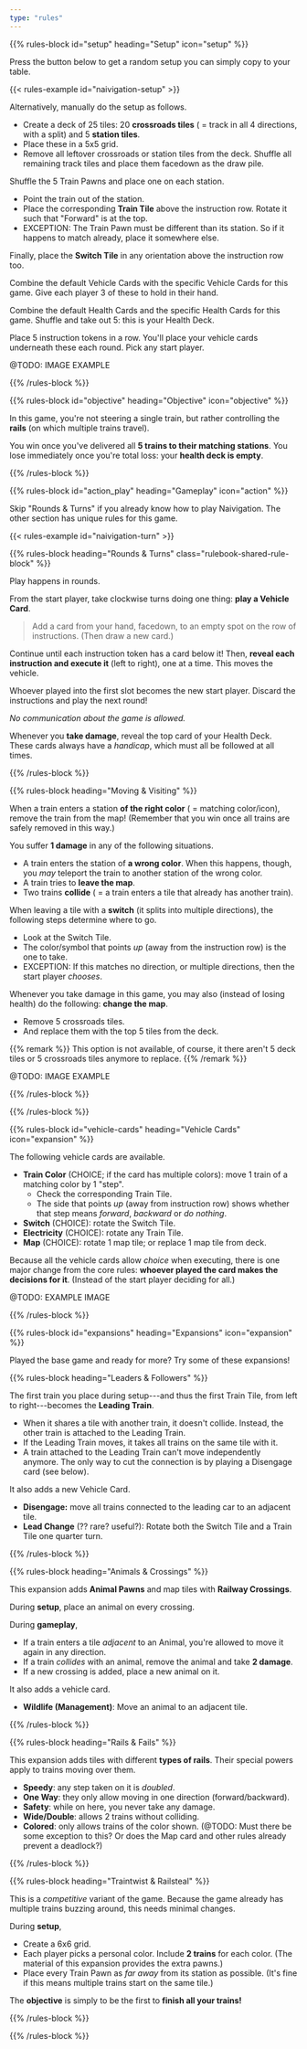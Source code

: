 ```yaml
---
type: "rules"
---
```


{{% rules-block id="setup" heading="Setup" icon="setup" %}}

Press the button below to get a random setup you can simply copy to your table.

{{< rules-example id="naivigation-setup" >}}

Alternatively, manually do the setup as follows.
* Create a deck of 25 tiles: 20 **crossroads tiles** ( = track in all 4 directions, with a split) and 5 **station tiles**.
* Place these in a 5x5 grid.
* Remove all leftover crossroads or station tiles from the deck. Shuffle all remaining track tiles and place them facedown as the draw pile.

Shuffle the 5 Train Pawns and place one on each station.
* Point the train out of the station.
* Place the corresponding **Train Tile** above the instruction row. Rotate it such that "Forward" is at the top.
* EXCEPTION: The Train Pawn must be different than its station. So if it happens to match already, place it somewhere else.

Finally, place the **Switch Tile** in any orientation above the instruction row too.

<div class="rulebook-shared-rule">
Combine the default Vehicle Cards with the specific Vehicle Cards for this game. Give each player 3 of these to hold in their hand.

Combine the default Health Cards and the specific Health Cards for this game. Shuffle and take out 5: this is your Health Deck.

Place 5 instruction tokens in a row. You'll place your vehicle cards underneath these each round. Pick any start player.
</div>

@TODO: IMAGE EXAMPLE

{{% /rules-block %}}

{{% rules-block id="objective" heading="Objective" icon="objective" %}}

In this game, you're not steering a single train, but rather controlling the **rails** (on which multiple trains travel).

You win once you've delivered all **5 trains to their matching stations**. You lose immediately once you're total loss: your **health deck is empty**. 

{{% /rules-block %}}

{{% rules-block id="action_play" heading="Gameplay" icon="action" %}}

Skip "Rounds & Turns" if you already know how to play Naivigation. The other section has unique rules for this game.

{{< rules-example id="naivigation-turn" >}}

{{% rules-block heading="Rounds & Turns" class="rulebook-shared-rule-block" %}}

Play happens in rounds.

From the start player, take clockwise turns doing one thing: **play a Vehicle Card**.

> Add a card from your hand, facedown, to an empty spot on the row of instructions. (Then draw a new card.)

Continue until each instruction token has a card below it! Then, **reveal each instruction and execute it** (left to right), one at a time. This moves the vehicle. 

Whoever played into the first slot becomes the new start player. Discard the instructions and play the next round!

_No communication about the game is allowed._

Whenever you **take damage**, reveal the top card of your Health Deck. These cards always have a _handicap_, which must all be followed at all times.

{{% /rules-block %}}

{{% rules-block heading="Moving & Visiting" %}}

When a train enters a station **of the right color** ( = matching color/icon), remove the train from the map! (Remember that you win once all trains are safely removed in this way.)

You suffer **1 damage** in any of the following situations.

* A train enters the station of **a wrong color**. When this happens, though, you _may_ teleport the train to another station of the wrong color.
* A train tries to **leave the map**.
* Two trains **collide** ( = a train enters a tile that already has another train).

When leaving a tile with a **switch** (it splits into multiple directions), the following steps determine where to go.

* Look at the Switch Tile.
* The color/symbol that points _up_ (away from the instruction row) is the one to take.
* EXCEPTION: If this matches no direction, or multiple directions, then the start player _chooses_.

Whenever you take damage in this game, you may also (instead of losing health) do the following: **change the map**. 
* Remove 5 crossroads tiles.
* And replace them with the top 5 tiles from the deck.

{{% remark %}}
This option is not available, of course, it there aren't 5 deck tiles or 5 crossroads tiles anymore to replace.
{{% /remark %}}

@TODO: IMAGE EXAMPLE

{{% /rules-block %}}

{{% /rules-block %}}

{{% rules-block id="vehicle-cards" heading="Vehicle Cards" icon="expansion" %}}

The following vehicle cards are available.

* **Train Color** (CHOICE; if the card has multiple colors): move 1 train of a matching color by 1 "step". 
  * Check the corresponding Train Tile.
  * The side that points _up_ (away from instruction row) shows whether that step means _forward_, _backward_ or _do nothing_.
* **Switch** (CHOICE): rotate the Switch Tile.
* **Electricity** (CHOICE): rotate any Train Tile.
* **Map** (CHOICE): rotate 1 map tile; or replace 1 map tile from deck.

Because all the vehicle cards allow _choice_ when executing, there is one major change from the core rules: **whoever played the card makes the decisions for it**. (Instead of the start player deciding for all.)

@TODO: EXAMPLE IMAGE

{{% /rules-block %}}

{{% rules-block id="expansions" heading="Expansions" icon="expansion" %}}

Played the base game and ready for more? Try some of these expansions!

{{% rules-block heading="Leaders & Followers" %}}

The first train you place during setup---and thus the first Train Tile, from left to right---becomes the **Leading Train**.

* When it shares a tile with another train, it doesn't collide. Instead, the other train is attached to the Leading Train.
* If the Leading Train moves, it takes all trains on the same tile with it.
* A train attached to the Leading Train can't move independently anymore. The only way to cut the connection is by playing a Disengage card (see below).

It also adds a new Vehicle Card.

* **Disengage:** move all trains connected to the leading car to an adjacent tile.
* **Lead Change** (?? rare? useful?): Rotate both the Switch Tile and a Train Tile one quarter turn.

{{% /rules-block %}}

{{% rules-block heading="Animals & Crossings" %}}

This expansion adds **Animal Pawns** and map tiles with **Railway Crossings**.

During **setup**, place an animal on every crossing.

During **gameplay**, 

* If a train enters a tile _adjacent_ to an Animal, you're allowed to move it again in any direction.
* If a train _collides_ with an animal, remove the animal and take **2 damage**.
* If a new crossing is added, place a new animal on it.

It also adds a vehicle card.

* **Wildlife (Management)**: Move an animal to an adjacent tile.

{{% /rules-block %}}

{{% rules-block heading="Rails & Fails" %}}

This expansion adds tiles with different **types of rails**. Their special powers apply to trains moving over them.

* **Speedy**: any step taken on it is _doubled_.
* **One Way**: they only allow moving in one direction (forward/backward).
* **Safety**: while on here, you never take any damage.
* **Wide/Double**: allows 2 trains without colliding.
* **Colored**: only allows trains of the color shown. (@TODO: Must there be some exception to this? Or does the Map card and other rules already prevent a deadlock?)

{{% /rules-block %}}

{{% rules-block heading="Traintwist & Railsteal" %}}

This is a _competitive_ variant of the game. Because the game already has multiple trains buzzing around, this needs minimal changes.

During **setup**, 

* Create a 6x6 grid.
* Each player picks a personal color. Include **2 trains** for each color. (The material of this expansion provides the extra pawns.)
* Place every Train Pawn as _far away_ from its station as possible. (It's fine if this means multiple trains start on the same tile.)

The **objective** is simply to be the first to **finish all your trains!**

{{% /rules-block %}}

{{% /rules-block %}}